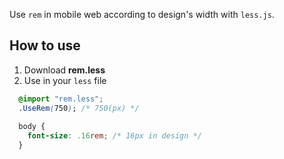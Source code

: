 Use `rem` in mobile web according to design's width with `less.js`.

## How to use

1. Download **rem.less**
2. Use in your `less` file

```css
  @import "rem.less";
  .UseRem(750); /* 750(px) */
  
  body {
    font-size: .16rem; /* 16px in design */
  }
```
